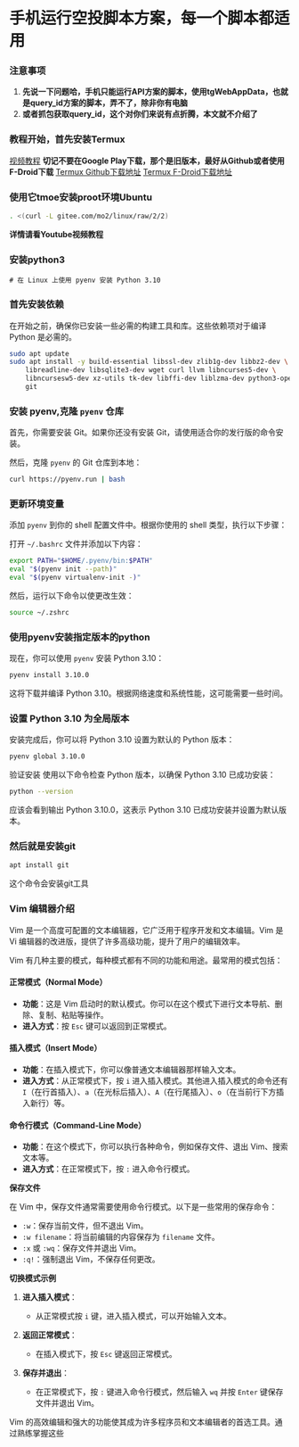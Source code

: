 # 手机运行空投脚本方案，每一个脚本都适用
### 注意事项 
1. **先说一下问题哈，手机只能运行API方案的脚本，使用tgWebAppData，也就是query_id方案的脚本，弄不了，除非你有电脑**
2. **或者抓包获取query_id，这个对你们来说有点折腾，本文就不介绍了**


### 教程开始，首先安装Termux

[视频教程]()
**切记不要在Google Play下载，那个是旧版本，最好从Github或者使用F-Droid下载**
[Termux Github下载地址](https://github.com/termux/termux-app/releases)
[Termux F-Droid下载地址](https://f-droid.org/zh_Hans/packages/com.termux/)

### 使用它tmoe安装proot环境Ubuntu

```bash
. <(curl -L gitee.com/mo2/linux/raw/2/2)
```
**详情请看Youtube视频教程**
### 安装python3
    # 在 Linux 上使用 pyenv 安装 Python 3.10

### 首先安装依赖

在开始之前，确保你已安装一些必需的构建工具和库。这些依赖项对于编译 Python 是必需的。


```sh
sudo apt update
sudo apt install -y build-essential libssl-dev zlib1g-dev libbz2-dev \
    libreadline-dev libsqlite3-dev wget curl llvm libncurses5-dev \
    libncursesw5-dev xz-utils tk-dev libffi-dev liblzma-dev python3-openssl \
    git
```




### 安装 pyenv,克隆 `pyenv` 仓库

首先，你需要安装 Git。如果你还没有安装 Git，请使用适合你的发行版的命令安装。

然后，克隆 `pyenv` 的 Git 仓库到本地：

```sh
curl https://pyenv.run | bash
```
### 更新环境变量

添加 `pyenv` 到你的 shell 配置文件中。根据你使用的 shell 类型，执行以下步骤：


打开 `~/.bashrc` 文件并添加以下内容：

```sh
export PATH="$HOME/.pyenv/bin:$PATH"
eval "$(pyenv init --path)"
eval "$(pyenv virtualenv-init -)"
```
然后，运行以下命令以使更改生效：

```bash
source ~/.zshrc
```
### 使用pyenv安装指定版本的python
现在，你可以使用 `pyenv` 安装 Python 3.10：

```bash
pyenv install 3.10.0
```
这将下载并编译 Python 3.10。根据网络速度和系统性能，这可能需要一些时间。

### 设置 Python 3.10 为全局版本
安装完成后，你可以将 Python 3.10 设置为默认的 Python 版本：
```bash
pyenv global 3.10.0
```
验证安装
使用以下命令检查 Python 版本，以确保 Python 3.10 已成功安装：
```bash
python --version
```
应该会看到输出 Python 3.10.0，这表示 Python 3.10 已成功安装并设置为默认版本。


### 然后就是安装git
```bash
apt install git
```
这个命令会安装git工具


### Vim 编辑器介绍

Vim 是一个高度可配置的文本编辑器，它广泛用于程序开发和文本编辑。Vim 是 Vi 编辑器的改进版，提供了许多高级功能，提升了用户的编辑效率。

Vim 有几种主要的模式，每种模式都有不同的功能和用途。最常用的模式包括：

#### 正常模式（Normal Mode）

- **功能**：这是 Vim 启动时的默认模式。你可以在这个模式下进行文本导航、删除、复制、粘贴等操作。
- **进入方式**：按 `Esc` 键可以返回到正常模式。

#### 插入模式（Insert Mode）

- **功能**：在插入模式下，你可以像普通文本编辑器那样输入文本。
- **进入方式**：从正常模式下，按 `i` 进入插入模式。其他进入插入模式的命令还有 `I`（在行首插入）、`a`（在光标后插入）、`A`（在行尾插入）、`o`（在当前行下方插入新行）等。

#### 命令行模式（Command-Line Mode）

- **功能**：在这个模式下，你可以执行各种命令，例如保存文件、退出 Vim、搜索文本等。
- **进入方式**：在正常模式下，按 `:` 进入命令行模式。

**保存文件**

在 Vim 中，保存文件通常需要使用命令行模式。以下是一些常用的保存命令：

- `:w`：保存当前文件，但不退出 Vim。
- `:w filename`：将当前编辑的内容保存为 `filename` 文件。
- `:x` 或 `:wq`：保存文件并退出 Vim。
- `:q!`：强制退出 Vim，不保存任何更改。

**切换模式示例**

1. **进入插入模式**：
   - 从正常模式按 `i` 键，进入插入模式，可以开始输入文本。

2. **返回正常模式**：
   - 在插入模式下，按 `Esc` 键返回正常模式。

3. **保存并退出**：
   - 在正常模式下，按 `:` 键进入命令行模式，然后输入 `wq` 并按 `Enter` 键保存文件并退出 Vim。

Vim 的高效编辑和强大的功能使其成为许多程序员和文本编辑者的首选工具。通过熟练掌握这些

